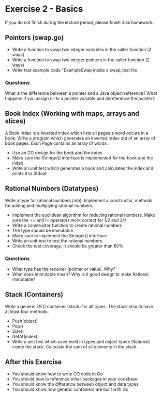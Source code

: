 # Exercise 2 - Basics

If you do not finish during the lecture period, please finish it as homework.

## Pointers (swap.go)
- Write a function to swap two integer variables in the caller function (2 ways)
- Write a function to swap two integer pointers in the caller function (2 ways)
- Write test example code "ExampleSwap inside a swap_test file
### Questions
What is the difference between a pointer and a Java object reference?
What happens if you assign nil to a pointer variable and dereference the pointer?

## Book Index (Working with maps, arrays and slices)
A Book Index is a inverted index which lists all pages a word occurs in a book. 
Write a program which generates an inverted index out of an array of book pages. 
Each Page contains an array of words. 
- Use an OO design for the book and the index
- Make sure the Stringer() interface is implemented for the book and the index
- Write an unit test which generates a book and calculates the index and prints it to Stdout

## Rational Numbers (Datatypes)
Write a type for rational numbers (a/b). Implement a constructor, methods for adding and multiplying 
rational numbers. 
- Implement the euclidean algorithm for reducing rational numbers. Make sure the == and != operators work correct for 1/2 and 2/4  
- Write a constructor function to create rational numbers
- The type should be immutable
- Make sure to implement the Stringer() interface
- Write an unit test to test the rational numbers
- Check the test coverage. It should be greater than 80%
### Questions
- What type has the receiver (pointer or value). Why?
- What does immutable mean? Why is it good design to make Rational immutable?

## Stack (Containers)
Write a generic LIFO container (stack) for all types. The stack should have at least four methods:
- Push(object)
- Pop()
- Size()
- GetAt(index) 
- Write a unit test which uses build in types and object types (Rational) inside the stack. Calculate the sum of all elements in the stack.

## After this Exercise
- You should know how to write OO code in Go
- You should how to reference other packages in your codebase
- You should know the difference between object and data types
- You should know how generic containers are built with Go

